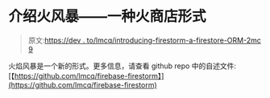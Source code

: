 # 介绍火风暴——一种火商店形式

> 原文:[https://dev . to/lmcq/introducing-firestorm-a-firestore-ORM-2mc 9](https://dev.to/lmcq/introducing-firestorm-a-firestore-orm-2mc9)

火焰风暴是一个新的形式。更多信息，请查看 github repo 中的自述文件:
[【https://github.com/lmcq/firebase-firestorm】](https://github.com/lmcq/firebase-firestorm)